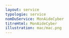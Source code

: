 ```yaml
---
layout: service
typologie: service
nomDuService: MonAideCyber
titreHtml: MonAideCyber
illustration: mac/mac.png
---
```


